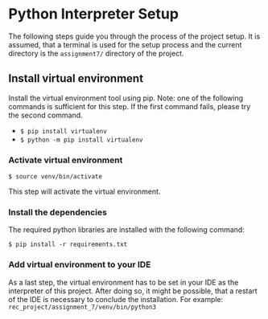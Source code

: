 # Python Interpreter Setup
The following steps guide you through the process of the project setup.
It is assumed, that a terminal is used for the setup process and the current directory is the ```assignment7/``` directory of the project.

## Install virtual environment

Install the virtual environment tool using pip. Note: one of the following commands is sufficient for this step. If the first command fails, please try the second command. 

* ``$ pip install virtualenv``
* ``$ python -m pip install virtualenv``

### Activate virtual environment

`` $ source venv/bin/activate ``

This step will activate the virtual environment.

### Install the dependencies

The required python libraries are installed with the following command:

``$ pip install -r requirements.txt``

### Add virtual environment to your IDE
As a last step, the virtual environment has to be set in your IDE as the interpreter of this project. After doing so, it might be possible, that a restart of the IDE is necessary to conclude the installation.
For example: ```rec_project/assignment_7/venv/bin/python3```